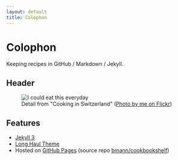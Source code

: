 ```yaml
---
layout: default
title: Colophon
---
```


<h1 class="pageTitle">Colophon</h1>

<p class="intro">Keeping recipes in GitHub / Markdown / Jekyll.</p>

## Header

<figure>
    <img src="{{ '/assets/img/eat_this_everyday.jpg' | prepend: site.baseurl }}" alt="I could eat this everyday">
    <figcaption>Detail from "Cooking in Switzerland" (<a href="https://www.flickr.com/photos/boris/4317109573">Photo by me on Flickr</a>)</figcaption>
</figure>

## Features

* [Jekyll 3](http://jekyllrb.com)
* [Long Haul Theme](https://github.com/brianmaierjr/long-haul)
* Hosted on [GitHub Pages](https://pages.github.com/) (source repo [bmann/cookbookshelf](https://github.com/bmann/cookbookshelf))